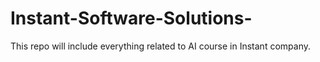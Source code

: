 # Instant-Software-Solutions-
This repo will include everything related to AI course in Instant company.
